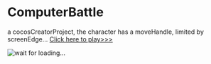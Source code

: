 # ComputerBattle
a cocosCreatorProject, the character has a moveHandle, limited by screenEdge...
[Click here to play>>>](https://saber2pr.github.io/ComputerBattle/build/web-mobile/)

![wait for loading...](https://github.com/Saber2pr/MyWeb/blob/master/resource/CompView.gif)
